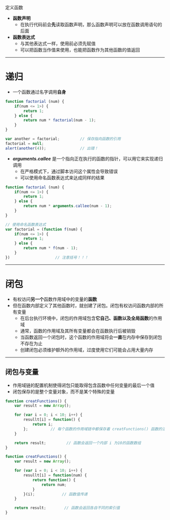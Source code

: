 定义函数
- **函数声明** 
    - 在执行代码前会**先**读取函数声明，那么函数声明可以放在函数调用语句的后面 
- **函数表达式** 
    - 与其他表达式一样，使用前必须先赋值
    - 可以把函数当作值来使用，也能把函数作为其他函数的值返回

---
# 递归
- 一个函数通过名字调用**自身**
```js
function factorial (num) {
    if(num <= 1>) {
        return 1;
    } else {
        return num * factorial(num - 1);
    }
}

var another = factorial;         // 保存指向函数的引用
factorial = null;
alert(another(4));               // 出错！
```
- ***arguments.callee*** 是一个指向正在执行的函数的指针，可以用它来实现递归调用
    - 在严格模式下，通过脚本访问这个属性会导致错误
    - 可以使用命名函数表达式来达成同样的结果
```js
function factorial (num) {
    if(num <= 1>) {
        return 1;
    } else {
        return num * arguments.callee(num - 1);
    }
}

// 使用命名函数表达式
var factorial = (function f(num) {
    if(num <= 1>) {
        return 1;
    } else {
        return num * f(num - 1);
    }
})                    // 注意括号！！！
```

---
# 闭包
- 有权访问**另一个**函数作用域中的变量的**函数**
- 但在函数内部定义了其他函数时，就创建了闭包。闭包有权访问函数内部的所有变量
    - 在后台执行环境中，闭包的作用域包含**它自己、函数以及全局函数**的作用域
    - 通常，函数的作用域及其所有变量都会在函数执行后被销毁
    - 当函数返回一个闭包时，这个函数的作用域将会**一直**在内存中保存到闭包不存在为止
    - 创建闭包必须维护额外的作用域，过度使用它们可能会占用大量内存

---

## 闭包与变量
- 作用域链的配置机制使得闭包只能取得包含函数中任何变量的最后一个值
- 闭包保存的是整个变量对象，而不是某个特殊的变量
```js
function creatFunctions() {
    var result = new Array();

    for (var i = 0; i < 10; i++) {
        resullt[i] = function() {
            return i;
        };          // 每个函数的作用域链中都保存着 creatFunctions() 函数的活动对象，都引用同一个变量 i
    }

    return result;         // 函数会返回一个内部 i 为10的函数数组
}
```

```js
function creatFunctions() {
    var result = new Array();

    for (var i = 0; i < 10; i++) {
        resullt[i] = function(num) {
            return function() {
                return num;
            }
        }(i);            // 函数值传递
    }

    return result;        // 函数会返回各自不同的索引值
}
```


